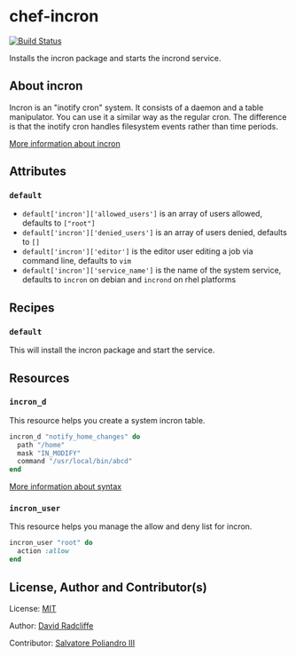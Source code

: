 # chef-incron

[![Build Status](https://travis-ci.org/dwradcliffe/chef-incron.png?branch=master)](https://travis-ci.org/dwradcliffe/chef-incron)

Installs the incron package and starts the incrond service.

## About incron

Incron is an "inotify cron" system. It consists of a daemon and a table manipulator. You can use it a similar way as the regular cron. The difference is that the inotify cron handles filesystem events rather than time periods.

[More information about incron](http://inotify.aiken.cz/?section=incron&page=about&lang=en)

## Attributes

### `default`

* `default['incron']['allowed_users']` is an array of users allowed, defaults to `["root"]`
* `default['incron']['denied_users']` is an array of users denied, defaults to `[]`
* `default['incron']['editor']` is the editor user editing a job via command line, defaults to `vim`
* `default['incron']['service_name']` is the name of the system service, defaults to `incron` on debian and `incrond` on rhel platforms

## Recipes

### `default`

This will install the incron package and start the service.

## Resources

### `incron_d`

This resource helps you create a system incron table.

```ruby
incron_d "notify_home_changes" do
  path "/home"
  mask "IN_MODIFY"
  command "/usr/local/bin/abcd"
end
```

[More information about syntax](http://linux.die.net/man/5/incrontab)

### `incron_user`

This resource helps you manage the allow and deny list for incron.

```ruby
incron_user "root" do
  action :allow
end
```

## License, Author and Contributor(s)

License: [MIT](https://github.com/dwradcliffe/chef-incron/blob/master/LICENSE)

Author: [David Radcliffe](https://github.com/dwradcliffe)

Contributor: [Salvatore Poliandro III](https://github.com/popsikle)

